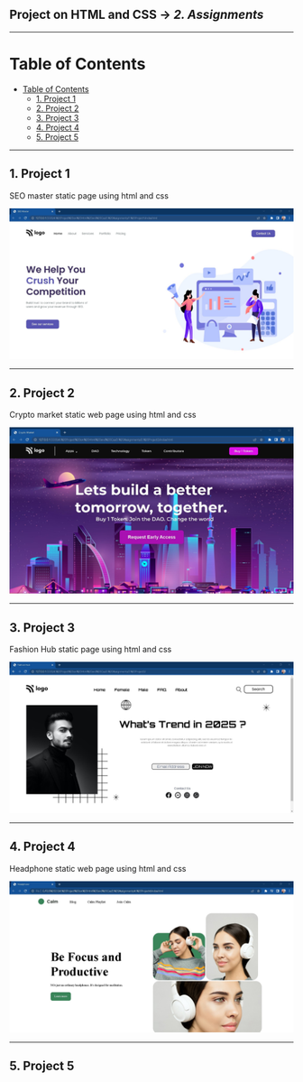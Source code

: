 ## Project on HTML and CSS -> <em>2. Assignments</em>

<hr/>

# Table of Contents
- [Table of Contents](#table-of-contents)
  - [1. Project 1](#1-project-1)
  - [2. Project 2](#2-project-2)
  - [3. Project 3](#3-project-3)
  - [4. Project 4](#4-project-4)
  - [5. Project 5](#5-project-5)

<hr/>

## 1. Project 1

SEO master static page using html and css

![](./Output/1.%20Project1.jpg)

<hr/>

## 2. Project 2

Crypto market static web page using html and css

![](./Output/2.%20Project2.jpg)

<hr/>

## 3. Project 3

Fashion Hub static page using html and css

![](./Output/3.%20Project3.jpg)

<hr/>

## 4. Project 4

Headphone static web page using html and css

![](./Output/4.%20Project4.jpg)

<hr/>

## 5. Project 5


